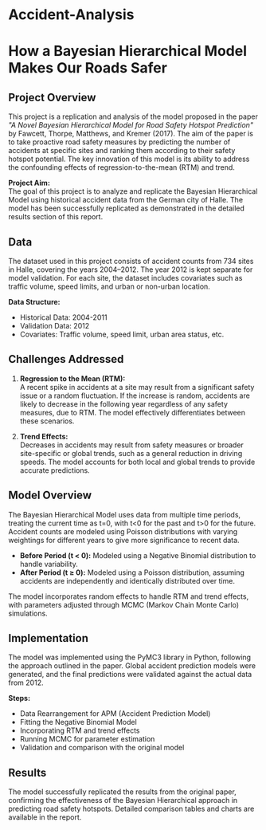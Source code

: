 # Accident-Analysis

# How a Bayesian Hierarchical Model Makes Our Roads Safer

## Project Overview

This project is a replication and analysis of the model proposed in the paper *"A Novel Bayesian Hierarchical Model for Road Safety Hotspot Prediction"* by Fawcett, Thorpe, Matthews, and Kremer (2017). The aim of the paper is to take proactive road safety measures by predicting the number of accidents at specific sites and ranking them according to their safety hotspot potential. The key innovation of this model is its ability to address the confounding effects of regression-to-the-mean (RTM) and trend.

**Project Aim:**  
The goal of this project is to analyze and replicate the Bayesian Hierarchical Model using historical accident data from the German city of Halle. The model has been successfully replicated as demonstrated in the detailed results section of this report.

## Data

The dataset used in this project consists of accident counts from 734 sites in Halle, covering the years 2004–2012. The year 2012 is kept separate for model validation. For each site, the dataset includes covariates such as traffic volume, speed limits, and urban or non-urban location.

**Data Structure:**  
- Historical Data: 2004-2011  
- Validation Data: 2012  
- Covariates: Traffic volume, speed limit, urban area status, etc.

## Challenges Addressed

1. **Regression to the Mean (RTM):**  
   A recent spike in accidents at a site may result from a significant safety issue or a random fluctuation. If the increase is random, accidents are likely to decrease in the following year regardless of any safety measures, due to RTM. The model effectively differentiates between these scenarios.

2. **Trend Effects:**  
   Decreases in accidents may result from safety measures or broader site-specific or global trends, such as a general reduction in driving speeds. The model accounts for both local and global trends to provide accurate predictions.

## Model Overview

The Bayesian Hierarchical Model uses data from multiple time periods, treating the current time as t=0, with t<0 for the past and t>0 for the future. Accident counts are modeled using Poisson distributions with varying weightings for different years to give more significance to recent data.

- **Before Period (t < 0):** Modeled using a Negative Binomial distribution to handle variability.
- **After Period (t ≥ 0):** Modeled using a Poisson distribution, assuming accidents are independently and identically distributed over time.

The model incorporates random effects to handle RTM and trend effects, with parameters adjusted through MCMC (Markov Chain Monte Carlo) simulations.

## Implementation

The model was implemented using the PyMC3 library in Python, following the approach outlined in the paper. Global accident prediction models were generated, and the final predictions were validated against the actual data from 2012.

**Steps:**
- Data Rearrangement for APM (Accident Prediction Model)
- Fitting the Negative Binomial Model
- Incorporating RTM and trend effects
- Running MCMC for parameter estimation
- Validation and comparison with the original model

## Results

The model successfully replicated the results from the original paper, confirming the effectiveness of the Bayesian Hierarchical approach in predicting road safety hotspots. Detailed comparison tables and charts are available in the report.



